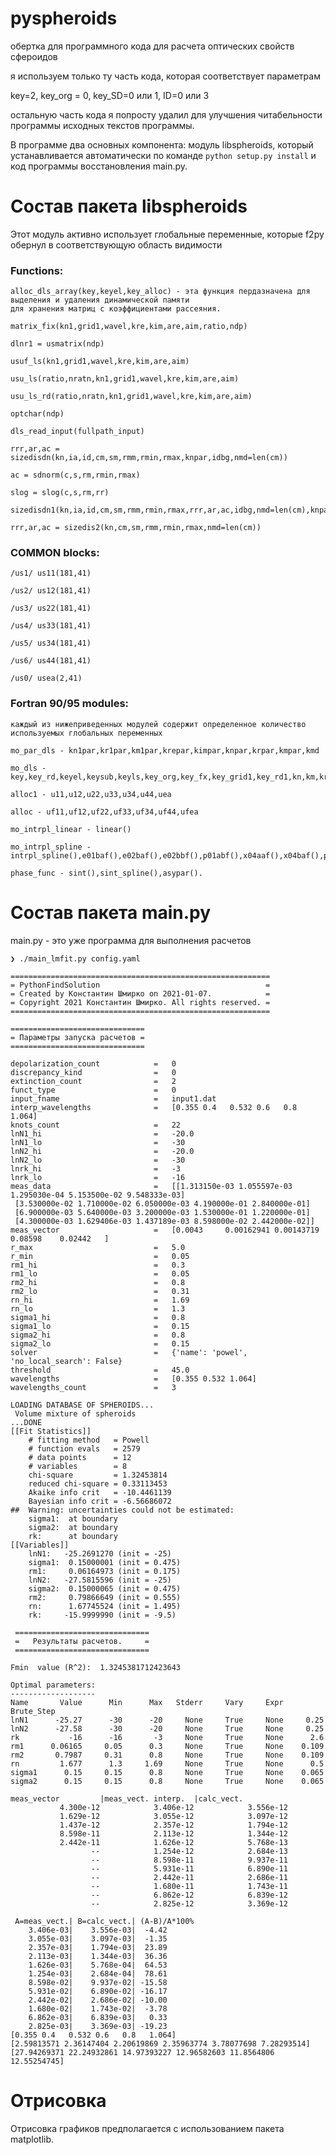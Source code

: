 # pyspheroids

обертка для программного кода для расчета оптических свойств сфероидов

я используем только ту часть кода, которая соответствует параметрам

key=2, key_org = 0, key_SD=0 или 1, ID=0 или 3

остальную часть кода я попросту удалил для улучшения читабельности 
программы исходных текстов программы.

В программе два основных компонента: модуль libspheroids, который устанавливается 
автоматически по команде `python setup.py install` и код программы восстановления 
main.py.



# Состав пакета libspheroids

Этот модуль активно использует глобальные переменные, которые f2py обернул в 
соответствующую область видимости

### Functions:
	
	alloc_dls_array(key,keyel,key_alloc) - эта функция пердазначена для выделения и удаления динамической памяти
	для хранения матриц с коэффициентами рассеяния.
  	
	matrix_fix(kn1,grid1,wavel,kre,kim,are,aim,ratio,ndp)
  
	dlnr1 = usmatrix(ndp)
  
	usuf_ls(kn1,grid1,wavel,kre,kim,are,aim)
  
	usu_ls(ratio,nratn,kn1,grid1,wavel,kre,kim,are,aim)
  
	usu_ls_rd(ratio,nratn,kn1,grid1,wavel,kre,kim,are,aim)
  
	optchar(ndp)
  
	dls_read_input(fullpath_input)
  
	rrr,ar,ac = sizedisdn(kn,ia,id,cm,sm,rmm,rmin,rmax,knpar,idbg,nmd=len(cm))
  
	ac = sdnorm(c,s,rm,rmin,rmax)
  
	slog = slog(c,s,rm,rr)
  
	sizedisdn1(kn,ia,id,cm,sm,rmm,rmin,rmax,rrr,ar,ac,idbg,nmd=len(cm),knpar=len(rrr))
  
	rrr,ar,ac = sizedis2(kn,cm,sm,rmm,rmin,rmax,nmd=len(cm))


### COMMON blocks:

	/us1/ us11(181,41)
	
	/us2/ us12(181,41)
  
	/us3/ us22(181,41)
  
	/us4/ us33(181,41)
  
	/us5/ us34(181,41)
  
	/us6/ us44(181,41)
  
	/us0/ usea(2,41)
	
### Fortran 90/95 modules:
	каждый из нижеприведенных модулей содержит определенное количество используемых глобальных переменных
	
  	mo_par_dls - kn1par,kr1par,km1par,krepar,kimpar,knpar,krpar,kmpar,kmd  
	
	mo_dls - key,key_rd,keyel,keysub,keyls,key_org,key_fx,key_grid1,key_rd1,kn,km,kr,nratn,ndp,wl,rn,rk,pomin,pomax,xext,xabs,xsca,albedo,r,grid,sd,rd,f11,f12,f22,f33,f34,f44,angle,xblr,xldr,distname_o,distname_f,distname_n,comm_name,key_sd,id,nmd,nsd,ksd,cm,sm,rmm,rrr,ar,xgrid,ac  
	
	alloc1 - u11,u12,u22,u33,u34,u44,uea  
	
	alloc - uf11,uf12,uf22,uf33,uf34,uf44,ufea  
	
	mo_intrpl_linear - linear()  
	
	mo_intrpl_spline - intrpl_spline(),e01baf(),e02baf(),e02bbf(),p01abf(),x04aaf(),x04baf(),p01abz()  
	
	phase_func - sint(),sint_spline(),asypar().


# Состав пакета main.py

main.py - это уже программа для выполнения расчетов

```
❯ ./main_lmfit.py config.yaml

==========================================================
= PythonFindSolution                                     =
= Created by Константин Шмирко on 2021-01-07.            =
= Copyright 2021 Константин Шмирко. All rights reserved. =
==========================================================

============================== 
= Параметры запуска расчетов = 
============================== 

depolarization_count          	=	0
discrepancy_kind              	=	0
extinction_count              	=	2
funct_type                    	=	0
input_fname                   	=	input1.dat
interp_wavelengths            	=	[0.355 0.4   0.532 0.6   0.8   1.064]
knots_count                   	=	22
lnN1_hi                       	=	-20.0
lnN1_lo                       	=	-30
lnN2_hi                       	=	-20.0
lnN2_lo                       	=	-30
lnrk_hi                       	=	-3
lnrk_lo                       	=	-16
meas_data                     	=	[[1.313150e-03 1.055597e-03 1.295030e-04 5.153500e-02 9.548333e-03]
 [3.530000e-02 1.710000e-02 6.050000e-03 4.190000e-01 2.840000e-01]
 [6.900000e-03 5.640000e-03 3.200000e-03 1.530000e-01 1.220000e-01]
 [4.300000e-03 1.629406e-03 1.437189e-03 8.598000e-02 2.442000e-02]]
meas_vector                   	=	[0.0043     0.00162941 0.00143719 0.08598    0.02442   ]
r_max                         	=	5.0
r_min                         	=	0.05
rm1_hi                        	=	0.3
rm1_lo                        	=	0.05
rm2_hi                        	=	0.8
rm2_lo                        	=	0.31
rn_hi                         	=	1.69
rn_lo                         	=	1.3
sigma1_hi                     	=	0.8
sigma1_lo                     	=	0.15
sigma2_hi                     	=	0.8
sigma2_lo                     	=	0.15
solver                        	=	{'name': 'powel', 'no_local_search': False}
threshold                     	=	45.0
wavelengths                   	=	[0.355 0.532 1.064]
wavelengths_count             	=	3

LOADING DATABASE OF SPHEROIDS...
 Volume mixture of spheroids
...DONE
[[Fit Statistics]]
    # fitting method   = Powell
    # function evals   = 2579
    # data points      = 12
    # variables        = 8
    chi-square         = 1.32453814
    reduced chi-square = 0.33113453
    Akaike info crit   = -10.4461139
    Bayesian info crit = -6.56686072
##  Warning: uncertainties could not be estimated:
    sigma1:  at boundary
    sigma2:  at boundary
    rk:      at boundary
[[Variables]]
    lnN1:   -25.2691270 (init = -25)
    sigma1:  0.15000001 (init = 0.475)
    rm1:     0.06164973 (init = 0.175)
    lnN2:   -27.5815596 (init = -25)
    sigma2:  0.15000065 (init = 0.475)
    rm2:     0.79866649 (init = 0.555)
    rn:      1.67745524 (init = 1.495)
    rk:     -15.9999990 (init = -9.5)

 ==============================
 =   Результаты расчетов.     =
 ==============================

Fmin  value (R^2):  1.3245381712423643

Optimal parameters:
-------------------
Name       Value      Min      Max   Stderr     Vary     Expr Brute_Step
lnN1      -25.27      -30      -20     None     True     None     0.25
lnN2      -27.58      -30      -20     None     True     None     0.25
rk           -16      -16       -3     None     True     None      2.6
rm1      0.06165     0.05      0.3     None     True     None    0.109
rm2       0.7987     0.31      0.8     None     True     None    0.109
rn         1.677      1.3     1.69     None     True     None      0.5
sigma1      0.15     0.15      0.8     None     True     None    0.065
sigma2      0.15     0.15      0.8     None     True     None    0.065

meas_vector         |meas_vect. interp.  |calc_vect.          
           4.300e-12            3.406e-12            3.556e-12
           1.629e-12            3.055e-12            3.097e-12
           1.437e-12            2.357e-12            1.794e-12
           8.598e-11            2.113e-12            1.344e-12
           2.442e-11            1.626e-12            5.768e-13
                  --            1.254e-12            2.684e-13
                  --            8.598e-11            9.937e-11
                  --            5.931e-11            6.890e-11
                  --            2.442e-11            2.686e-11
                  --            1.680e-11            1.743e-11
                  --            6.862e-12            6.839e-12
                  --            2.825e-12            3.369e-12

 A=meas_vect.| B=calc_vect.| (A-B)/A*100%
    3.406e-03|    3.556e-03|  -4.42
    3.055e-03|    3.097e-03|  -1.35
    2.357e-03|    1.794e-03|  23.89
    2.113e-03|    1.344e-03|  36.36
    1.626e-03|    5.768e-04|  64.53
    1.254e-03|    2.684e-04|  78.61
    8.598e-02|    9.937e-02| -15.58
    5.931e-02|    6.890e-02| -16.17
    2.442e-02|    2.686e-02| -10.00
    1.680e-02|    1.743e-02|  -3.78
    6.862e-03|    6.839e-03|   0.33
    2.825e-03|    3.369e-03| -19.23
[0.355 0.4   0.532 0.6   0.8   1.064]
[2.59813571 2.36147404 2.20619869 2.35963774 3.78077698 7.28293514]
[27.94269371 22.24932861 14.97393227 12.96582603 11.8564806  12.55254745]

```
# Отрисовка
Отрисовка графиков предполагается с использованием пакета matplotlib.




